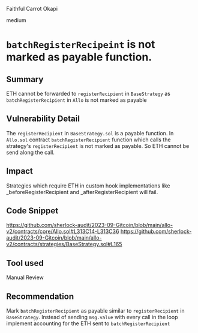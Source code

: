 Faithful Carrot Okapi

medium

# `batchRegisterRecipeint` is not marked as payable function.
## Summary
ETH cannot be forwarded to `registerRecipient` in `BaseStrategy` as `batchRegisterRecipient` in `Allo` is not marked as payable

## Vulnerability Detail
The `registerRecipient` in `BaseStrategy.sol` is a payable function. In `Allo.sol` contract `batchRegisterRecipient` function which calls the strategy's `registerRecipient`  is not marked as payable. So ETH cannot be send along the call. 

## Impact
Strategies which require ETH in custom hook implementations like _beforeRegisterRecipient and _afterRegisterRecipient will fail.

## Code Snippet
https://github.com/sherlock-audit/2023-09-Gitcoin/blob/main/allo-v2/contracts/core/Allo.sol#L313C14-L313C36
https://github.com/sherlock-audit/2023-09-Gitcoin/blob/main/allo-v2/contracts/strategies/BaseStrategy.sol#L165

## Tool used

Manual Review

## Recommendation
Mark `batchRegisterRecipient` as payable similar to `registerRecipient` in `BaseStrategy`. Instead of sending `msg.value` with every call in the loop implement accounting for the ETH sent to `batchRegisterRecipient`


